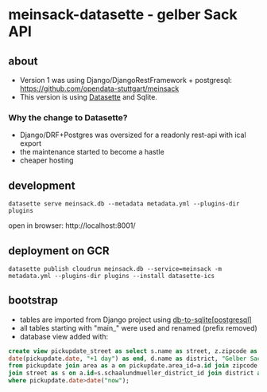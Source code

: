 # meinsack-datasette - gelber Sack API

## about

- Version 1 was using Django/DjangoRestFramework + postgresql: https://github.com/opendata-stuttgart/meinsack
- This version is using [Datasette](https://github.com/simonw/datasette) and Sqlite.

### Why the change to Datasette?

- Django/DRF+Postgres was oversized for a readonly rest-api with ical export
- the maintenance started to become a hastle
- cheaper hosting

## development

```
datasette serve meinsack.db --metadata metadata.yml --plugins-dir plugins
```

open in browser: http://localhost:8001/


## deployment on GCR

```
datasette publish cloudrun meinsack.db --service=meinsack -m metadata.yml --plugins-dir plugins --install datasette-ics
```

## bootstrap

- tables are imported from Django project using [db-to-sqlite\[postgresql\]](https://github.com/simonw/db-to-sqlite)
- all tables starting with "main_" were used and renamed (prefix removed)
- database view added with:
```sql
create view pickupdate_street as select s.name as street, z.zipcode as zipcode, pickupdate.date as start,
date(pickupdate.date, "+1 day") as end, d.name as district, "Gelber Sack Abholtermin" as summary
from pickupdate join area as a on pickupdate.area_id=a.id join zipcode as z on s.zipcode_id=z.id
join street as s on a.id=s.schaalundmueller_district_id join district as d on s.district_id=d.id
where pickupdate.date>date("now");
```
